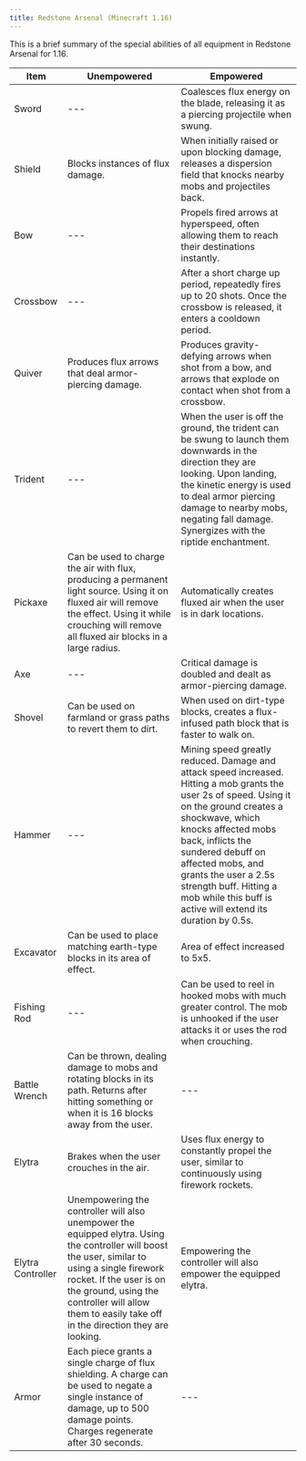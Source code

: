 ```yaml
---
title: Redstone Arsenal (Minecraft 1.16)
---
```


This is a brief summary of the special abilities of all equipment in Redstone Arsenal for 1.16. 

|Item|Unempowered|Empowered|
|---|---|---|
|Sword|---|Coalesces flux energy on the blade, releasing it as a piercing projectile when swung.|
|Shield|Blocks instances of flux damage.|When initially raised or upon blocking damage, releases a dispersion field that knocks nearby mobs and projectiles back.|
|Bow|---|Propels fired arrows at hyperspeed, often allowing them to reach their destinations instantly.|
|Crossbow|---|After a short charge up period, repeatedly fires up to 20 shots. Once the crossbow is released, it enters a cooldown period.|
|Quiver|Produces flux arrows that deal armor-piercing damage.|Produces gravity-defying arrows when shot from a bow, and arrows that explode on contact when shot from a crossbow.|
|Trident|---|When the user is off the ground, the trident can be swung to launch them downwards in the direction they are looking. Upon landing, the kinetic energy is used to deal armor piercing damage to nearby mobs, negating fall damage. Synergizes with the riptide enchantment.|
|Pickaxe|Can be used to charge the air with flux, producing a permanent light source. Using it on fluxed air will remove the effect. Using it while crouching will remove all fluxed air blocks in a large radius.|Automatically creates fluxed air when the user is in dark locations.|
|Axe|---|Critical damage is doubled and dealt as armor-piercing damage.|
|Shovel|Can be used on farmland or grass paths to revert them to dirt.|When used on dirt-type blocks, creates a flux-infused path block that is faster to walk on.|
|Hammer|---|Mining speed greatly reduced. Damage and attack speed increased. Hitting a mob grants the user 2s of speed. Using it on the ground creates a shockwave, which knocks affected mobs back, inflicts the sundered debuff on affected mobs, and grants the user a 2.5s strength buff. Hitting a mob while this buff is active will extend its duration by 0.5s.|
|Excavator|Can be used to place matching earth-type blocks in its area of effect.|Area of effect increased to 5x5.|
|Fishing Rod|---|Can be used to reel in hooked mobs with much greater control. The mob is unhooked if the user attacks it or uses the rod when crouching.| 
|Battle Wrench|Can be thrown, dealing damage to mobs and rotating blocks in its path. Returns after hitting something or when it is 16 blocks away from the user.|---|
|Elytra|Brakes when the user crouches in the air.|Uses flux energy to constantly propel the user, similar to continuously using firework rockets.|
|Elytra Controller|Unempowering the controller will also unempower the equipped elytra. Using the controller will boost the user, similar to using a single firework rocket. If the user is on the ground, using the controller will allow them to easily take off in the direction they are looking.|Empowering the controller will also empower the equipped elytra.|
|Armor|Each piece grants a single charge of flux shielding. A charge can be used to negate a single instance of damage, up to 500 damage points. Charges regenerate after 30 seconds.|---|
